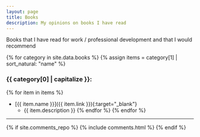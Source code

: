 ```yaml
---
layout: page
title: Books
description: My opinions on books I have read
---
```


Books that I have read for work / professional development and that I would recommend

{% for category in site.data.books %}
{% assign items = category[1] | sort_natural: "name" %}
### {{ category[0] | capitalize }}:
{% for item in items %}
* [{{ item.name }}]({{ item.link }}){:target="_blank"}
  * {{ item.description }}
{% endfor %}
{% endfor %}

----

{% if site.comments_repo %}
{% include comments.html %}
{% endif %}

